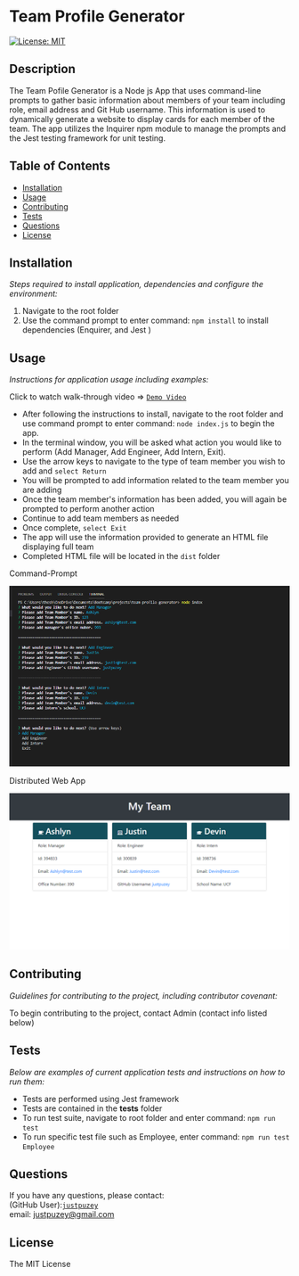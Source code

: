 # Team Profile Generator
  
   [![License: MIT](https://img.shields.io/badge/License-MIT-yellow.svg)](https://opensource.org/licenses/MIT)
  
  ## Description 
  The Team Pofile Generator is a Node js App that uses command-line prompts to gather basic information about members of your team including role, email address and Git Hub username. This information is used to dynamically generate a website to display cards for each member of the team. The app utilizes the Inquirer npm module to manage the prompts and the Jest testing framework for unit testing. 
  ## Table of Contents
  * [Installation](#installation)
  * [Usage](#usage)
  * [Contributing](#contributing)
  * [Tests](#tests)
  * [Questions](#questions)
  * [License](#license)
  
  ## Installation
  <p><i>Steps required to install application, dependencies and configure the environment:</i></p>

1. Navigate to the root folder
2. Use the command prompt to enter command: `npm install` to install dependencies (Enquirer, and Jest )

## Usage
<p><i>Instructions for application usage including examples:</i></p>

Click to watch walk-through video => [`Demo Video`](https://drive.google.com/file/d/1SY1gZiUOCFRBUp8_wLsDksAew9YWP2WX/view/view?usp=sharing)

  
* After following the instructions to install, navigate to the root folder and use command prompt to enter command: `node index.js` to begin the app.
* In the terminal window, you will be asked what action you would like to perform (Add Manager, Add Engineer, Add Intern, Exit).
* Use the arrow keys to navigate to the type of team member you wish to add and `select Return`
* You will be prompted to add information related to the team member you are adding
* Once the team member's information has been added, you will again be prompted to perform another action
* Continue to add team members as needed
* Once complete, `select Exit`
* The app will use the information provided to generate an HTML file displaying full team
* Completed HTML file will be located in the `dist` folder

Command-Prompt

![command-prompt screenshot](./utils/images/terminal-screenshot.PNG)

Distributed Web App

![output screenshot](./utils/images/web-screenshot.PNG)

  ## Contributing
  <p><i>Guidelines for contributing to the project, including contributor covenant:</i></p>

  To begin contributing to the project, contact Admin (contact info listed below)

  ## Tests
  <p><i>Below are examples of current application tests and instructions on how to run them:</i></p>

  * Tests are performed using Jest framework
  * Tests are contained in the __tests__ folder
  * To run test suite, navigate to root folder and enter command: `npm run test`
  * To run specific test file such as Employee, enter command: `npm run test Employee`

  ## Questions
  If you have any questions, please contact:</br>
  (GitHub User):[`justpuzey`](github.com/justpuzey)</br>
  email: justpuzey@gmail.com

  ## License
  The MIT License
  
  